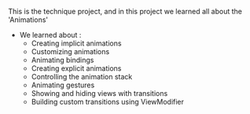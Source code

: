 This is the technique project, and in this project we learned all about the 'Animations'

* We learned about  :
    * Creating implicit animations
    * Customizing animations
    * Animating bindings
    * Creating explicit animations
    * Controlling the animation stack
    * Animating gestures
    * Showing and hiding views with transitions
    * Building custom transitions using ViewModifier
